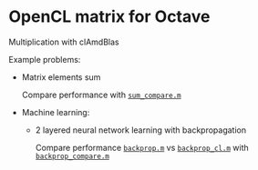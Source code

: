 OpenCL matrix for Octave
========================

Multiplication with clAmdBlas

Example problems:

* Matrix elements sum

    Compare performance with [`sum_compare.m`](sum_compare.m)

* Machine learning:

    * 2 layered neural network learning with backpropagation

        Compare performance [`backprop.m`](backprop.m) vs [`backprop_cl.m`](backprop_cl.m)
        with [`backprop_compare.m`](backprop_compare.m)
